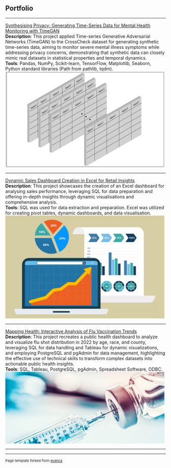 ## Portfolio

---

[Synthesising Privacy: Generating Time-Series Data for Mental Health Monitoring with TimeGAN](/project_page2)
<br>
**Description**: This project applied Time-series Generative Adversarial Networks (TimeGAN) to the CrossCheck dataset for generating synthetic time-series data, aiming to monitor severe mental illness symptoms while addressing privacy concerns, demonstrating that synthetic data can closely mimic real datasets in statistical properties and temporal dynamics.
<br>
**Tools**: Pandas, NumPy, Scikit-learn, TensorFlow, Matplotlib, Seaborn, Python standard libraries (Path from pathlib, tqdm).
<img src="images/timegan.png?raw=true" width="500"/>

---

[Dynamic Sales Dashboard Creation in Excel for Retail Insights](/project_page1)
<br>
**Description**: This project showcases the creation of an Excel dashboard for analysing sales performance, leveraging SQL for data preparation and offering in-depth insights through dynamic visualisations and comprehensive analysis.
<br>
**Tools**: SQL was used for data extraction and preparation. Excel was utilized for creating pivot tables, dynamic dashboards, and data visualisation.
<img src="images/sales_data.jpg?raw=true" width="500"/>

---

[Mapping Health: Interactive Analysis of Flu Vaccination Trends](/project_page3)
<br>
**Description**: This project recreates a public health dashboard to analyze and visualize flu shot distribution in 2022 by age, race, and county, leveraging SQL for data handling and Tableau for dynamic visualizations, and employing PostgreSQL and pgAdmin for data management, highlighting the effective use of technical skills to transform complex datasets into actionable public health insights.
<br>
**Tools**: SQL, Tableau, PostgreSQL, pgAdmin, Spreadsheet Software, ODBC.
<img src="images/flu.jpg?raw=true" width="500"/>

---




---
<p style="font-size:11px">Page template forked from <a href="https://github.com/evanca/quick-portfolio">evanca</a></p>
<!-- Remove above link if you don't want to attibute -->
